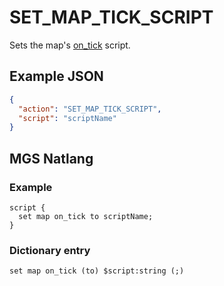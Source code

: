 # SET_MAP_TICK_SCRIPT

Sets the map's [on_tick](../scripts/on_tick) script.

## Example JSON

```json
{
  "action": "SET_MAP_TICK_SCRIPT",
  "script": "scriptName"
}
```

## MGS Natlang

### Example

```mgs
script {
  set map on_tick to scriptName;
}
```

### Dictionary entry

```
set map on_tick (to) $script:string (;)
```

